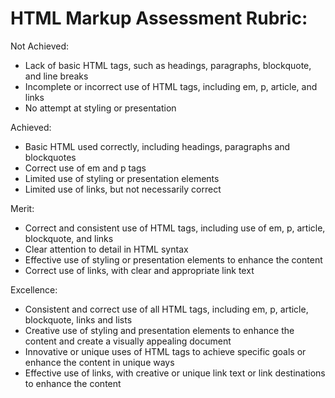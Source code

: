 # HTML Markup Assessment Rubric:

Not Achieved:

 - Lack of basic HTML tags, such as headings, paragraphs, blockquote, and line breaks
 - Incomplete or incorrect use of HTML tags, including em, p, article, and links
 - No attempt at styling or presentation

Achieved:

  - Basic HTML used correctly, including headings, paragraphs and blockquotes
  - Correct use of em and p tags
  - Limited use of styling or presentation elements
  - Limited use of links, but not necessarily correct

Merit:

 - Correct and consistent use of HTML tags, including use of em, p, article, blockquote, and links
 - Clear attention to detail in HTML syntax
 - Effective use of styling or presentation elements to enhance the content
 - Correct use of links, with clear and appropriate link text

Excellence:

 - Consistent and correct use of all HTML tags, including em, p, article, blockquote, links and lists
 - Creative use of styling and presentation elements to enhance the content and create a visually appealing document
 - Innovative or unique uses of HTML tags to achieve specific goals or enhance the content in unique ways
 - Effective use of links, with creative or unique link text or link destinations to enhance the content